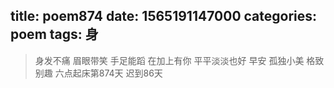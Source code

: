 title: poem874
date: 1565191147000
categories: poem
tags: 身
---
> 身发不痛
眉眼带笑
手足能蹈
在加上有你
平平淡淡也好
早安
孤独小美
格致别趣
六点起床第874天 迟到86天